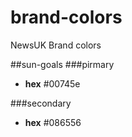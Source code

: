 # brand-colors
NewsUK Brand colors

##sun-goals
###pirmary
- __hex__ #00745e

###secondary
- __hex__ #086556
